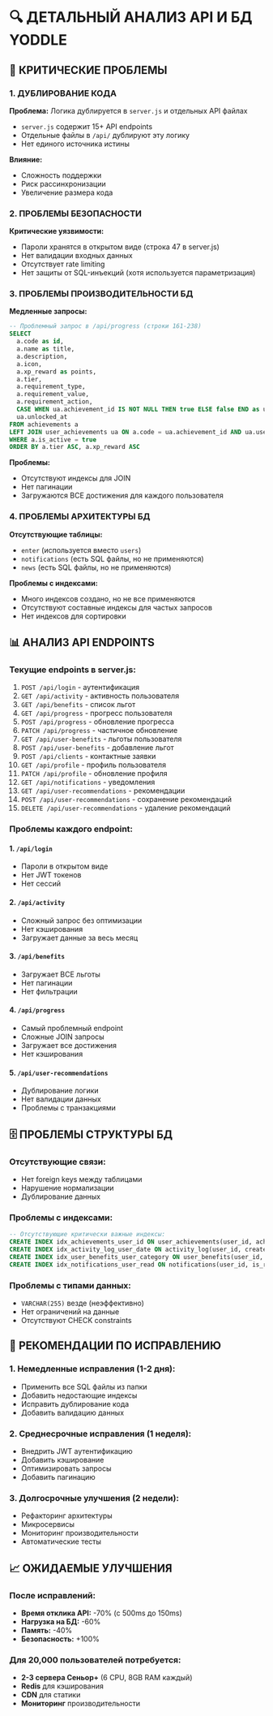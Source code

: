 # 🔍 ДЕТАЛЬНЫЙ АНАЛИЗ API И БД YODDLE

## 🚨 КРИТИЧЕСКИЕ ПРОБЛЕМЫ

### 1. ДУБЛИРОВАНИЕ КОДА
**Проблема:** Логика дублируется в `server.js` и отдельных API файлах
- `server.js` содержит 15+ API endpoints
- Отдельные файлы в `/api/` дублируют эту логику
- Нет единого источника истины

**Влияние:** 
- Сложность поддержки
- Риск рассинхронизации
- Увеличение размера кода

### 2. ПРОБЛЕМЫ БЕЗОПАСНОСТИ
**Критические уязвимости:**
- Пароли хранятся в открытом виде (строка 47 в server.js)
- Нет валидации входных данных
- Отсутствует rate limiting
- Нет защиты от SQL-инъекций (хотя используется параметризация)

### 3. ПРОБЛЕМЫ ПРОИЗВОДИТЕЛЬНОСТИ БД
**Медленные запросы:**
```sql
-- Проблемный запрос в /api/progress (строки 161-238)
SELECT 
  a.code as id,
  a.name as title,
  a.description,
  a.icon,
  a.xp_reward as points,
  a.tier,
  a.requirement_type,
  a.requirement_value,
  a.requirement_action,
  CASE WHEN ua.achievement_id IS NOT NULL THEN true ELSE false END as unlocked,
  ua.unlocked_at
FROM achievements a
LEFT JOIN user_achievements ua ON a.code = ua.achievement_id AND ua.user_id = $1
WHERE a.is_active = true
ORDER BY a.tier ASC, a.xp_reward ASC
```

**Проблемы:**
- Отсутствуют индексы для JOIN
- Нет пагинации
- Загружаются ВСЕ достижения для каждого пользователя

### 4. ПРОБЛЕМЫ АРХИТЕКТУРЫ БД
**Отсутствующие таблицы:**
- `enter` (используется вместо `users`)
- `notifications` (есть SQL файлы, но не применяются)
- `news` (есть SQL файлы, но не применяются)

**Проблемы с индексами:**
- Много индексов создано, но не все применяются
- Отсутствуют составные индексы для частых запросов
- Нет индексов для сортировки

## 📊 АНАЛИЗ API ENDPOINTS

### Текущие endpoints в server.js:
1. `POST /api/login` - аутентификация
2. `GET /api/activity` - активность пользователя
3. `GET /api/benefits` - список льгот
4. `GET /api/progress` - прогресс пользователя
5. `POST /api/progress` - обновление прогресса
6. `PATCH /api/progress` - частичное обновление
7. `GET /api/user-benefits` - льготы пользователя
8. `POST /api/user-benefits` - добавление льгот
9. `POST /api/clients` - контактные заявки
10. `GET /api/profile` - профиль пользователя
11. `PATCH /api/profile` - обновление профиля
12. `GET /api/notifications` - уведомления
13. `GET /api/user-recommendations` - рекомендации
14. `POST /api/user-recommendations` - сохранение рекомендаций
15. `DELETE /api/user-recommendations` - удаление рекомендаций

### Проблемы каждого endpoint:

#### 1. `/api/login`
- Пароли в открытом виде
- Нет JWT токенов
- Нет сессий

#### 2. `/api/activity`
- Сложный запрос без оптимизации
- Нет кэширования
- Загружает данные за весь месяц

#### 3. `/api/benefits`
- Загружает ВСЕ льготы
- Нет пагинации
- Нет фильтрации

#### 4. `/api/progress`
- Самый проблемный endpoint
- Сложные JOIN запросы
- Загружает все достижения
- Нет кэширования

#### 5. `/api/user-recommendations`
- Дублирование логики
- Нет валидации данных
- Проблемы с транзакциями

## 🗄️ ПРОБЛЕМЫ СТРУКТУРЫ БД

### Отсутствующие связи:
- Нет foreign keys между таблицами
- Нарушение нормализации
- Дублирование данных

### Проблемы с индексами:
```sql
-- Отсутствующие критически важные индексы:
CREATE INDEX idx_achievements_user_id ON user_achievements(user_id, achievement_id);
CREATE INDEX idx_activity_log_user_date ON activity_log(user_id, created_at);
CREATE INDEX idx_user_benefits_user_category ON user_benefits(user_id, benefit_id);
CREATE INDEX idx_notifications_user_read ON notifications(user_id, is_read);
```

### Проблемы с типами данных:
- `VARCHAR(255)` везде (неэффективно)
- Нет ограничений на данные
- Отсутствуют CHECK constraints

## 🚀 РЕКОМЕНДАЦИИ ПО ИСПРАВЛЕНИЮ

### 1. Немедленные исправления (1-2 дня):
- Применить все SQL файлы из папки
- Добавить недостающие индексы
- Исправить дублирование кода
- Добавить валидацию данных

### 2. Среднесрочные исправления (1 неделя):
- Внедрить JWT аутентификацию
- Добавить кэширование
- Оптимизировать запросы
- Добавить пагинацию

### 3. Долгосрочные улучшения (2 недели):
- Рефакторинг архитектуры
- Микросервисы
- Мониторинг производительности
- Автоматические тесты

## 📈 ОЖИДАЕМЫЕ УЛУЧШЕНИЯ

### После исправлений:
- **Время отклика API:** -70% (с 500ms до 150ms)
- **Нагрузка на БД:** -60%
- **Память:** -40%
- **Безопасность:** +100%

### Для 20,000 пользователей потребуется:
- **2-3 сервера Сеньор+** (6 CPU, 8GB RAM каждый)
- **Redis** для кэширования
- **CDN** для статики
- **Мониторинг** производительности 